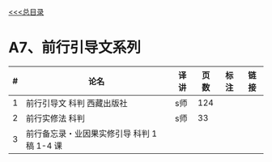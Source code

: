 
[<<<总目录](./index.md)

# A7、前行引导文系列

|#|论名|译讲 |页数|标注|链接|
|-|-----------------------|---|--|--|--|
|1|前行引导文 科判 西藏出版社| s师 |124  |||
|2|前行实修法 科判 |s师 |33  |||
|3|前行备忘录・业因果实修引导 科判 1 稿 1-4 课 |||

